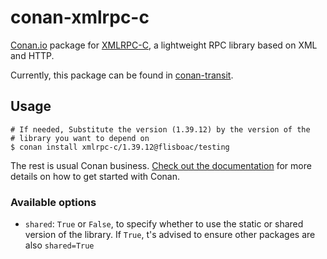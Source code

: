 
# conan-xmlrpc-c

[Conan.io](https://conan.io) package for [XMLRPC-C](http://xmlrpc-c.sourceforge.net/), a lightweight RPC library based on XML and HTTP.

Currently, this package can be found in [conan-transit](https://bintray.com/conan/conan-transit).

## Usage

```shell
# If needed, Substitute the version (1.39.12) by the version of the
# library you want to depend on
$ conan install xmlrpc-c/1.39.12@flisboac/testing
```

The rest is usual Conan business. [Check out the documentation](http://conanio.readthedocs.io/en/latest/getting_started.html) for more details on how to get started with Conan.

### Available options

- `shared`: `True` or `False`, to specify whether to use the static or shared version of the library. If `True`, t's advised to ensure other packages are also `shared=True`

